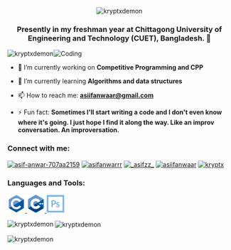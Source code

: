 <p align="center"> <img src="https://media.tenor.com/PbKcxNYCFV8AAAAC/the-office-michael-scott.gif" alt="kryptxdemon" /> </p>

<h3 align="center">Presently in my freshman year at Chittagong University of Engineering and Technology (CUET), Bangladesh. 🍛</h3>
<img align="right" alt="Coding" width="400" src="https://media1.giphy.com/media/v1.Y2lkPTc5MGI3NjExNnQ3azRwZjhwZXJ4ODI5ejc0dzlxbG4ydDl0aGFxdnJqOXY2eThlNSZlcD12MV9pbnRlcm5hbF9naWZfYnlfaWQmY3Q9Zw/LHZyixOnHwDDy/giphy.gif">

<p align="left"> <img src="https://komarev.com/ghpvc/?username=kryptxdemon&label=Profile%20views&color=0e75b6&style=flat" alt="kryptxdemon" /> </p>

- 🔭 I’m currently working on **Competitive Programming and CPP**

- 🌱 I’m currently learning **Algorithms and data structures**

- 📫 How to reach me: **asiifanwaar@gmail.com**

- ⚡ Fun fact: **Sometimes I'll start writing a code and I don't even know where it's going. I just hope I find it along the way. Like an improv conversation. An improversation.**

<h3 align="left">Connect with me:</h3>
<p align="left">
<a href="https://linkedin.com/in/asif-anwar-707aa2159" target="blank"><img align="center" src="https://raw.githubusercontent.com/rahuldkjain/github-profile-readme-generator/master/src/images/icons/Social/linked-in-alt.svg" alt="asif-anwar-707aa2159" height="30" width="40" /></a>
<a href="https://fb.com/asifanwarrr" target="blank"><img align="center" src="https://raw.githubusercontent.com/rahuldkjain/github-profile-readme-generator/master/src/images/icons/Social/facebook.svg" alt="asifanwarrr" height="30" width="40" /></a>
<a href="https://instagram.com/_asifzz_" target="blank"><img align="center" src="https://raw.githubusercontent.com/rahuldkjain/github-profile-readme-generator/master/src/images/icons/Social/instagram.svg" alt="_asifzz_" height="30" width="40" /></a>
<a href="https://www.hackerrank.com/asiifanwaar" target="blank"><img align="center" src="https://raw.githubusercontent.com/rahuldkjain/github-profile-readme-generator/master/src/images/icons/Social/hackerrank.svg" alt="asiifanwaar" height="30" width="40" /></a>
<a href="https://codeforces.com/profile/kryptx" target="blank"><img align="center" src="https://raw.githubusercontent.com/rahuldkjain/github-profile-readme-generator/master/src/images/icons/Social/codeforces.svg" alt="kryptx" height="30" width="40" /></a>
</p>

<h3 align="left">Languages and Tools:</h3>
<p align="left"> <a href="https://www.cprogramming.com/" target="_blank" rel="noreferrer"> <img src="https://raw.githubusercontent.com/devicons/devicon/master/icons/c/c-original.svg" alt="c" width="40" height="40"/> </a> <a href="https://www.w3schools.com/cpp/" target="_blank" rel="noreferrer"> <img src="https://raw.githubusercontent.com/devicons/devicon/master/icons/cplusplus/cplusplus-original.svg" alt="cplusplus" width="40" height="40"/> </a> <a href="https://www.photoshop.com/en" target="_blank" rel="noreferrer"> <img src="https://raw.githubusercontent.com/devicons/devicon/master/icons/photoshop/photoshop-line.svg" alt="photoshop" width="40" height="40"/> </a> </p>

<p><img align="left" src="https://github-readme-stats.vercel.app/api/top-langs?username=kryptxdemon&show_icons=true&locale=en&layout=compact" alt="kryptxdemon" /></p>

<p>&nbsp;<img align="center" src="https://github-readme-stats.vercel.app/api?username=kryptxdemon&show_icons=true&locale=en" alt="kryptxdemon" /></p>

<p><img align="center" src="https://github-readme-streak-stats.herokuapp.com/?user=kryptxdemon&" alt="kryptxdemon" /></p>
